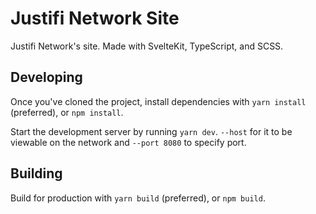 # Justifi Network Site

Justifi Network's site. Made with SvelteKit, TypeScript, and SCSS.

## Developing

Once you've cloned the project, install dependencies with `yarn install` (preferred), or `npm install`.

Start the development server by running `yarn dev`. `--host` for it to be viewable on the network and `--port 8080` to specify port.

## Building

Build for production with `yarn build` (preferred), or `npm build`.
